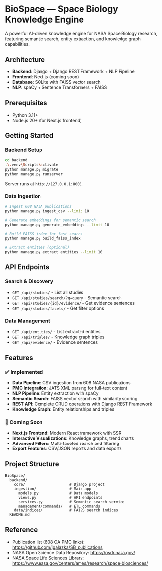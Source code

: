 # BioSpace — Space Biology Knowledge Engine

A powerful AI-driven knowledge engine for NASA Space Biology research, featuring semantic search, entity extraction, and knowledge graph capabilities.

## Architecture
- **Backend**: Django + Django REST Framework + NLP Pipeline
- **Frontend**: Next.js (coming soon)
- **Database**: SQLite with FAISS vector search
- **NLP**: spaCy + Sentence Transformers + FAISS

## Prerequisites
- Python 3.11+
- Node.js 20+ (for Next.js frontend)

## Getting Started

### Backend Setup
```bash
cd backend
.\.venv\Scripts\activate
python manage.py migrate
python manage.py runserver
```
Server runs at `http://127.0.0.1:8000`.

### Data Ingestion
```bash
# Ingest 608 NASA publications
python manage.py ingest_csv --limit 10

# Generate embeddings for semantic search
python manage.py generate_embeddings --limit 10

# Build FAISS index for fast search
python manage.py build_faiss_index

# Extract entities (optional)
python manage.py extract_entities --limit 10
```

## API Endpoints

### Search & Discovery
- `GET /api/studies/` - List all studies
- `GET /api/studies/search/?q=query` - Semantic search
- `GET /api/studies/{id}/evidence/` - Get evidence sentences
- `GET /api/studies/facets/` - Get filter options

### Data Management
- `GET /api/entities/` - List extracted entities
- `GET /api/triples/` - Knowledge graph triples
- `GET /api/evidence/` - Evidence sentences

## Features

### ✅ Implemented
- **Data Pipeline**: CSV ingestion from 608 NASA publications
- **PMC Integration**: JATS XML parsing for full-text content
- **NLP Pipeline**: Entity extraction with spaCy
- **Semantic Search**: FAISS vector search with similarity scoring
- **REST API**: Complete CRUD operations with Django REST Framework
- **Knowledge Graph**: Entity relationships and triples

### 🚧 Coming Soon
- **Next.js Frontend**: Modern React framework with SSR
- **Interactive Visualizations**: Knowledge graphs, trend charts
- **Advanced Filters**: Multi-faceted search and filtering
- **Export Features**: CSV/JSON reports and data exports

## Project Structure
```
BioSpace/
  backend/
    core/                    # Django project
    ingestion/               # Main app
      models.py              # Data models
      views.py               # API endpoints
      services.py            # Semantic search service
      management/commands/   # ETL commands
    data/indices/            # FAISS search indices
  README.md
```

## Reference
- Publication list (608 OA PMC links): https://github.com/jgalazka/SB_publications
- NASA Open Science Data Repository: https://osdr.nasa.gov/
- NASA Space Life Sciences Library: https://www.nasa.gov/centers/ames/research/space-biosciences/
